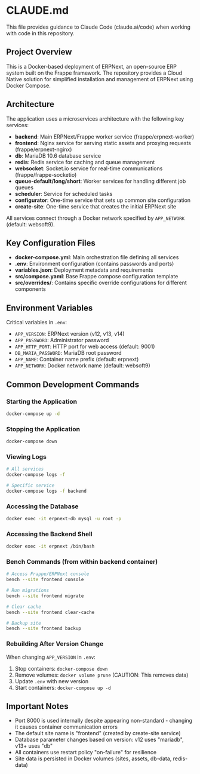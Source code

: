 # CLAUDE.md

This file provides guidance to Claude Code (claude.ai/code) when working with code in this repository.

## Project Overview

This is a Docker-based deployment of ERPNext, an open-source ERP system built on the Frappe framework. The repository provides a Cloud Native solution for simplified installation and management of ERPNext using Docker Compose.

## Architecture

The application uses a microservices architecture with the following key services:

- **backend**: Main ERPNext/Frappe worker service (frappe/erpnext-worker)
- **frontend**: Nginx service for serving static assets and proxying requests (frappe/erpnext-nginx)
- **db**: MariaDB 10.6 database service
- **redis**: Redis service for caching and queue management
- **websocket**: Socket.io service for real-time communications (frappe/frappe-socketio)
- **queue-default/long/short**: Worker services for handling different job queues
- **scheduler**: Service for scheduled tasks
- **configurator**: One-time service that sets up common site configuration
- **create-site**: One-time service that creates the initial ERPNext site

All services connect through a Docker network specified by `APP_NETWORK` (default: websoft9).

## Key Configuration Files

- **docker-compose.yml**: Main orchestration file defining all services
- **.env**: Environment configuration (contains passwords and ports)
- **variables.json**: Deployment metadata and requirements
- **src/compose.yaml**: Base Frappe compose configuration template
- **src/overrides/**: Contains specific override configurations for different components

## Environment Variables

Critical variables in `.env`:
- `APP_VERSION`: ERPNext version (v12, v13, v14)
- `APP_PASSWORD`: Administrator password
- `APP_HTTP_PORT`: HTTP port for web access (default: 9001)
- `DB_MARIA_PASSWORD`: MariaDB root password
- `APP_NAME`: Container name prefix (default: erpnext)
- `APP_NETWORK`: Docker network name (default: websoft9)

## Common Development Commands

### Starting the Application
```bash
docker-compose up -d
```

### Stopping the Application
```bash
docker-compose down
```

### Viewing Logs
```bash
# All services
docker-compose logs -f

# Specific service
docker-compose logs -f backend
```

### Accessing the Database
```bash
docker exec -it erpnext-db mysql -u root -p
```

### Accessing the Backend Shell
```bash
docker exec -it erpnext /bin/bash
```

### Bench Commands (from within backend container)
```bash
# Access Frappe/ERPNext console
bench --site frontend console

# Run migrations
bench --site frontend migrate

# Clear cache
bench --site frontend clear-cache

# Backup site
bench --site frontend backup
```

### Rebuilding After Version Change
When changing `APP_VERSION` in `.env`:
1. Stop containers: `docker-compose down`
2. Remove volumes: `docker volume prune` (CAUTION: This removes data)
3. Update `.env` with new version
4. Start containers: `docker-compose up -d`

## Important Notes

- Port 8000 is used internally despite appearing non-standard - changing it causes container communication errors
- The default site name is "frontend" (created by create-site service)
- Database parameter changes based on version: v12 uses "mariadb", v13+ uses "db"
- All containers use restart policy "on-failure" for resilience
- Site data is persisted in Docker volumes (sites, assets, db-data, redis-data)
